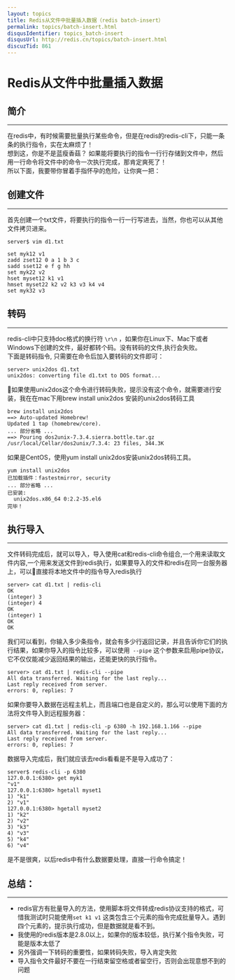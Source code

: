 ```yaml
---
layout: topics
title: Redis从文件中批量插入数据（redis batch-insert）
permalink: topics/batch-insert.html
disqusIdentifier: topics_batch-insert
disqusUrl: http://redis.cn/topics/batch-insert.html
discuzTid: 861
---
```


# Redis从文件中批量插入数据




##  简介

--------
在redis中，有时候需要批量执行某些命令，但是在redis的redis-cli下，只能一条条的执行指令，实在太麻烦了！  
想到这，你是不是蓝瘦香菇？
如果能将要执行的指令一行行存储到文件中，然后用一行命令将文件中的命令一次执行完成，那肯定爽死了！  
所以下面，我要带你冒着手指怀孕的危险，让你爽一把：  



## 创建文件

--------

首先创建一个txt文件，将要执行的指令一行一行写进去，当然，你也可以从其他文件拷贝进来。

    server$ vim d1.txt 
    
    set myk12 v1
    zadd zset12 0 a 1 b 3 c
    sadd sset12 e f g hh
    set myk22 v2
    hset myset12 k1 v1
    hmset myset22 k2 v2 k3 v3 k4 v4
    set myk32 v3





## 转码

--------

redis-cli中只支持doc格式的换行符 ```\r\n``` ，如果你在Linux下、Mac下或者Windows下创建的文件，最好都转个码。没有转码的文件,执行会失败。  
下面是转码指令, 只需要在命令后加入要转码的文件即可：

    server> unix2dos d1.txt 
    unix2dos: converting file d1.txt to DOS format...


如果使用unix2dos这个命令进行转码失败，提示没有这个命令，就需要进行安装，我在在mac下用brew install unix2dos 安装的unix2dos转码工具

    brew install unix2dos
    ==> Auto-updated Homebrew!
    Updated 1 tap (homebrew/core).
    ... 部分省略 ...
    ==> Pouring dos2unix-7.3.4.sierra.bottle.tar.gz
    /usr/local/Cellar/dos2unix/7.3.4: 23 files, 344.3K


如果是CentOS，使用yum install unix2dos安装unix2dos转码工具。

    yum install unix2dos
    已加载插件：fastestmirror, security
    ... 部分省略 ...
    已安装:
      unix2dos.x86_64 0:2.2-35.el6
    完毕！



## 执行导入

--------

文件转码完成后，就可以导入，导入使用cat和redis-cli命令组合,一个用来读取文件内容,一个用来发送文件到redis执行，如果要导入的文件和redis在同一台服务器上，可以直接将本地文件中的指令导入redis执行

    server> cat d1.txt | redis-cli 
    OK
    (integer) 3
    (integer) 4
    OK
    (integer) 1
    OK
    OK

我们可以看到，你输入多少条指令，就会有多少行返回记录，并且告诉你它们的执行结果，如果你导入的指令比较多，可以使用``` --pipe``` 这个参数来启用pipe协议，它不仅仅能减少返回结果的输出，还能更快的执行指令。


    server> cat d1.txt | redis-cli --pipe
    All data transferred. Waiting for the last reply...  
    Last reply received from server.  
    errors: 0, replies: 7  


如果你要导入数据在远程主机上，而且端口也是自定义的，那么可以使用下面的方法将文件导入到远程服务器：


    server> cat d1.txt | redis-cli -p 6380 -h 192.168.1.166 --pipe
    All data transferred. Waiting for the last reply...  
    Last reply received from server.  
    errors: 0, replies: 7  


数据导入完成后，我们就应该去redis看看是不是导入成功了：

    server$ redis-cli -p 6380
    127.0.0.1:6380> get myk1
    "v1"
    127.0.0.1:6380> hgetall myset1
    1) "k1"
    2) "v1"
    127.0.0.1:6380> hgetall myset2
    1) "k2"
    2) "v2"
    3) "k3"
    4) "v3"
    5) "k4"
    6) "v4"



是不是很爽，以后redis中有什么数据要处理，直接一行命令搞定！


## 总结：

--------

* redis官方有批量导入的方法，使用脚本将文件转成redis协议支持的格式，可惜我测试时只能使用```set k1 v1``` 这类包含三个元素的指令完成批量导入。遇到四个元素的，提示执行成功，但是数据就是看不到。
* 我使用的redis版本是2.8.0以上，如果你的版本较低，执行某个指令失败，可能是版本太低了
* 另外强调一下转码的重要性，如果转码失败，导入肯定失败
* 导入指令文件最好不要在一行结束留空格或者留空行，否则会出现意想不到的问题 